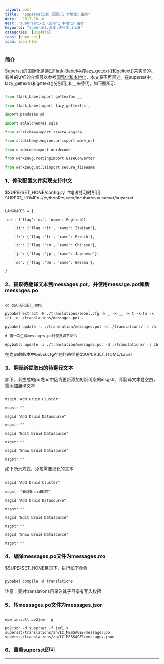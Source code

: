 ```yaml
---
layout: post
title:  "superset汉化（国际化 本地化）指南"
date:   2017-10-10
desc: "superset汉化（国际化 本地化）指南"
keywords: "superset,汉化,国际化,in18"
categories: [Bigdata]
tags: [superset]
icon: icon-html
---
```


### 简介

Superset的国际化是通过[Flask-Babel](https://pythonhosted.org/Flask-Babel/)中的lazy_gettext()和gettext()来实现的。有关的详细的介绍可以参考[国际化和本地化](http://www.pythondoc.com/flask-mega-tutorial/i18n.html)，本文将不再赘述。在superset中，lazy_gettext()和gettext()分别用_和__来替代，如下图所示

```python

from flask_babelimport gettextas __

from flask_babelimport lazy_gettextas _

import pandasas pd

import sqlalchemyas sqla

from sqlalchemyimport create_engine

from sqlalchemy.engine.urlimport make_url

from unidecodeimport unidecode

from werkzeug.routingimport BaseConverter

from werkzeug.utilsimport secure_filename

```

### 1、修改配置文件实现支持中文

$SUPERSET_HOME/config.py  #笔者练习时所用SUPERT_HOME=~/pythonProjects/incubator-superset/superset

```

LANGUAGES = {

'en': {'flag':'us', 'name':'English'},

    'it': {'flag':'it', 'name':'Italian'},

    'fr': {'flag':'fr', 'name':'French'},

    'zh': {'flag':'cn', 'name':'Chinese'},

    'ja': {'flag':'jp', 'name':'Japanese'},

    'de': {'flag':'de', 'name':'German'},

}

```

### 2、提取待翻译文本到messages.pot，并使用message.pot跟新messages.po

```

cd $SUPERSET_HOME

pybabel extract -F ./translations/babel.cfg -k _ -k __ -k t -k tn -k tct -o ./translations/messages.pot . 

pybabel update -i ./translation/messages.pot -d ./translations/ -l zh

# 第一次生成messages.po时使用如下命令

#pybabel update -i ./translation/messages.pot -d ./translations/ -l zh

```

在之前的版本中babel.cfg存在的路径是$SUPERSET_HOME/babel

### 3、翻译新提取出的待翻译文本

如下，新生成的po或po中因为更新添加的新词条的msgstr，即翻译文本是空白，需添加翻译文本

```

msgid "Add Druid Cluster"

msgstr ""

msgid "Add Druid Datasource"

msgstr ""

msgid "Edit Druid Datasource"

msgstr ""

msgid "Show Druid Datasource"

msgstr ""

```

如下所示方式，添加需要汉化的文本

```

msgid "Add Druid Cluster"

msgstr "新增Druid集群"

msgid "Add Druid Datasource"

msgstr ""

msgid "Edit Druid Datasource"

msgstr ""

msgid "Show Druid Datasource"

msgstr ""

```

### 4、编译messages.po文件为messages.mo

$SUPERSET_HOME目录下，执行如下命令

```

pybabel compile -d translations

```

注意：要对translations目录及其子目录有写入权限

### 5、转messages.po文件为messages.json

```

npm install po2json -g 

po2json -d superset -f jed1.x superset/translations/zh/LC_MESSAGES/messages.po superset/translations/zh/LC_MESSAGES/messages.json

```

### 6、重启superset即可

---
